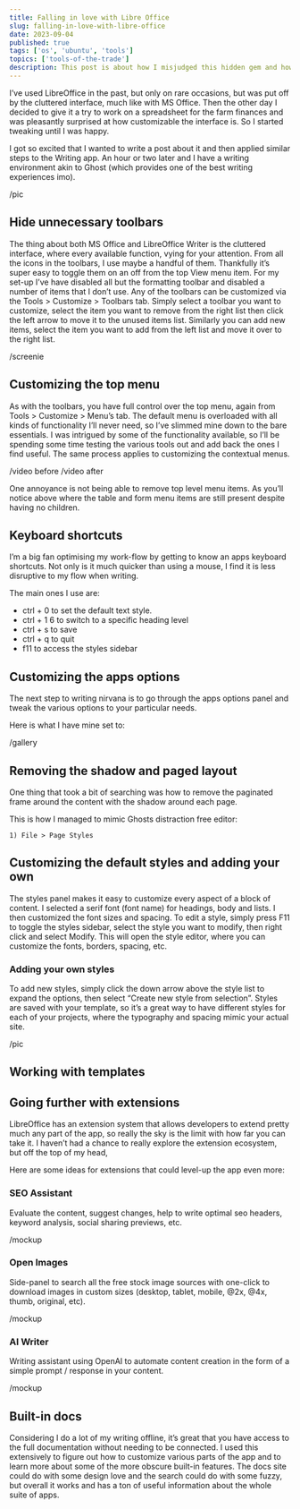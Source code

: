 ```yaml
---
title: Falling in love with Libre Office
slug: falling-in-love-with-libre-office
date: 2023-09-04
published: true
tags: ['os', 'ubuntu', 'tools']
topics: ['tools-of-the-trade']
description: This post is about how I misjudged this hidden gem and how I managed to create my perfect off-line writing environment
---
```


I’ve used LibreOffice in the past, but only on rare occasions, but was put off by the cluttered interface, much like with MS Office. Then the other day I decided to give it a try to work on a spreadsheet for the farm finances and was pleasantly surprised at how customizable the interface is. So I started tweaking until I was happy.

I got so excited that I wanted to write a post about it and then applied similar steps to the Writing app. An hour or two later and I have a writing environment akin to Ghost (which provides one of the best writing experiences imo).

/pic

## Hide unnecessary toolbars

The thing about both MS Office and LibreOffice Writer is the cluttered interface, where every available function, vying for your attention. From all the icons in the toolbars, I use maybe a handful of them. Thankfully it’s super easy to toggle them on an off from the top View menu item. 
For my set-up I’ve have disabled all but the formatting toolbar and disabled a number of items that I don’t use. Any of the toolbars can be customized via the Tools > Customize > Toolbars tab. Simply select a toolbar you want to customize, select the item you want to remove from the right list then click the left arrow to move it to the unused items list. Similarly you can add new items, select the item you want to add from the left list and move it over to the right list.

/screenie

## Customizing the top menu

As with the toolbars, you have full control over the top menu, again from Tools > Customize > Menu’s tab. The default menu is overloaded with all kinds of functionality I’ll never need, so I’ve slimmed mine down to the bare essentials. I was intrigued by some of the functionality available, so I’ll be spending some time testing the various tools out and add back the ones I find useful. The same process applies to customizing the contextual menus.

/video before
/video after

One annoyance is not being able to remove top level menu items. As you’ll notice above where the table and form menu items are still present despite having no children.

## Keyboard shortcuts

I’m a big fan optimising my work-flow by getting to know an apps keyboard shortcuts. Not only is it much quicker than using a mouse, I find it is less disruptive to my flow when writing. 

The main ones I use are:

- ctrl + 0 to set the default text style.
- ctrl + 1 6 to switch to a specific heading level
- ctrl + s to save
- ctrl + q to quit
- f11 to access the styles sidebar

## Customizing the apps options

The next step to writing nirvana is to go through the apps options panel and tweak the various options to your particular needs. 

Here is what I have mine set to:

/gallery

## Removing the shadow and paged layout

One thing that took a bit of searching was how to remove the paginated frame around the content with the shadow around each page. 

This is how I managed to mimic Ghosts distraction free editor:

    1) File > Page Styles

## Customizing the default styles and adding your own

The styles panel makes it easy to customize every aspect of a block of content. I selected a serif font (font name) for headings, body and lists. I then customized the font sizes and spacing. To edit a style, simply press F11 to toggle the styles sidebar, select the style you want to modify, then right click and select Modify. This will open the style editor, where you can customize the fonts, borders, spacing, etc.

### Adding your own styles

To add new styles, simply click the down arrow above the style list to expand the options, then select “Create new style from selection”. Styles are saved with your template, so it’s a great way to have different styles for each of your projects, where the typography and spacing mimic your actual site.

/pic

## Working with templates

## Going further with extensions

LibreOffice has an extension system that allows developers to extend pretty much any part of the app, so really the sky is the limit with how far you can take it. I haven’t had a chance to really explore the extension ecosystem, but off the top of my head, 

Here are some ideas for extensions that could level-up the app even more:

### SEO Assistant

Evaluate the content, suggest changes, help to write optimal seo headers, keyword analysis, social sharing previews, etc.

/mockup

### Open Images

Side-panel to search all the free stock image sources with one-click to download images in custom sizes (desktop, tablet, mobile, @2x, @4x, thumb, original, etc).

/mockup

### AI Writer

Writing assistant using OpenAI to automate content creation in the form of a simple prompt / response in your content.

/mockup

## Built-in docs

Considering I do a lot of my writing offline, it’s great that you have access to the full documentation without needing to be connected. I used this extensively to figure out how to customize various parts of the app and to learn more about some of the more obscure built-in features.
The docs site could do with some design love and the search could do with some fuzzy,  but overall it works and has a ton of useful information about the whole suite of apps.
